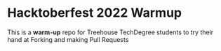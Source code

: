 # Hacktoberfest 2022 Warmup

This is a **warm-up** repo for Treehouse TechDegree students to try their hand at Forking and making Pull Requests
